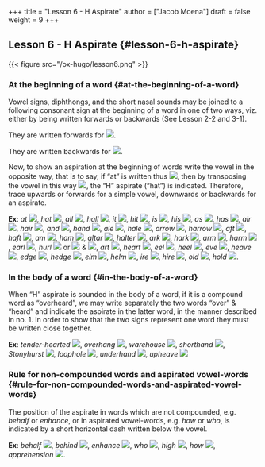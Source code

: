 +++
title = "Lesson 6 - H Aspirate"
author = ["Jacob Moena"]
draft = false
weight = 9
+++

## Lesson 6 - H Aspirate {#lesson-6-h-aspirate}

{{< figure src="/ox-hugo/lesson6.png" >}}


### At the beginning of a word {#at-the-beginning-of-a-word}

Vowel signs, diphthongs, and the short nasal sounds may be joined to a following consonant sign at the beginning of a word in one of two ways, viz. either by being written forwards or backwards (See Lesson 2-2 and 3-1).

They are written forwards for ![](/ox-hugo/fig6-1.png).

They are written backwards for ![](/ox-hugo/fig6-2.png).

Now, to show an aspiration at the beginning of words write the vowel in the opposite way, that is to say, if “at” is written thus ![](/ox-hugo/fig6-3.png), then by transposing the vowel in this way ![](/ox-hugo/fig6-4.png), the “H” aspirate (“hat”) is indicated. Therefore, trace upwards or forwards for a simple vowel, downwards or backwards for an aspirate.

**Ex**: _at_ ![](/ox-hugo/fig6-5.png), _hat_ ![](/ox-hugo/fig6-6.png), _all_ ![](/ox-hugo/fig6-7.png), _hall_ ![](/ox-hugo/fig6-8.png), _it_ ![](/ox-hugo/fig6-9.png), _hit_ ![](/ox-hugo/fig6-10.png), _is_ ![](/ox-hugo/fig6-11.png), _his_ ![](/ox-hugo/fig6-12.png), _as_ ![](/ox-hugo/fig6-13.png), _has_ ![](/ox-hugo/fig6-14.png), _air_ ![](/ox-hugo/fig6-15.png), _hair_ ![](/ox-hugo/fig6-16.png), _and_ ![](/ox-hugo/fig6-17.png), _hand_ ![](/ox-hugo/fig6-18.png), _ale_ ![](/ox-hugo/fig6-19.png), _hale_ ![](/ox-hugo/fig6-20.png), _arrow_ ![](/ox-hugo/fig6-21.png), _harrow_ ![](/ox-hugo/fig6-22.png), _aft_ ![](/ox-hugo/fig6-23.png), _haft_ ![](/ox-hugo/fig6-24.png), _am_ ![](/ox-hugo/fig6-25.png), _ham_ ![](/ox-hugo/fig6-26.png), _altar_ ![](/ox-hugo/fig6-27.png), _halter_ ![](/ox-hugo/fig6-28.png), _ark_ ![](/ox-hugo/fig6-29.png), _hark_ ![](/ox-hugo/fig6-30.png), _arm_ ![](/ox-hugo/fig6-31.png), _harm_ ![](/ox-hugo/fig6-32.png), _earl_ ![](/ox-hugo/fig6-33.png), _hurl_ ![](/ox-hugo/fig6-34.png) or ![](/ox-hugo/fig6-35.png) &amp; ![](/ox-hugo/fig6-36.png), _art_ ![](/ox-hugo/fig6-37.png), _heart_ ![](/ox-hugo/fig6-38.png), _eel_ ![](/ox-hugo/fig6-39.png), _heel_ ![](/ox-hugo/fig6-40.png), _eve_ ![](/ox-hugo/fig6-41.png), _heave_ ![](/ox-hugo/fig6-42.png), _edge_ ![](/ox-hugo/fig6-43.png), _hedge_ ![](/ox-hugo/fig6-44.png), _elm_ ![](/ox-hugo/fig6-45.png), _helm_ ![](/ox-hugo/fig6-46.png), _ire_ ![](/ox-hugo/fig6-47.png), _hire_ ![](/ox-hugo/fig6-48.png), _old_ ![](/ox-hugo/fig6-49.png), _hold_ ![](/ox-hugo/fig6-50.png).


### In the body of a word {#in-the-body-of-a-word}

When “H” aspirate is sounded in the body of a word, if it is a compound word as “overheard”, we may write separately the two words “over” &amp; “heard” and indicate the aspirate in the latter word, in the manner described in no. 1. In order to show that the two signs represent one word they must be written close together.

**Ex**: _tender-hearted_ ![](/ox-hugo/fig6-51.png), _overhang_ ![](/ox-hugo/fig6-52.png), _warehouse_ ![](/ox-hugo/fig6-53.png), _shorthand_ ![](/ox-hugo/fig6-54.png), _Stonyhurst_ ![](/ox-hugo/fig6-55.png), _loophole_ ![](/ox-hugo/fig6-56.png), _underhand_ ![](/ox-hugo/fig6-57-a.png), _upheave_ ![](/ox-hugo/fig6-57-b.png)


### Rule for non-compounded words and aspirated vowel-words {#rule-for-non-compounded-words-and-aspirated-vowel-words}

The position of the aspirate in words which are not compounded, e.g. _behalf_ or _enhance_, or in aspirated vowel-words, e.g. _how_ or _who_, is indicated by a short horizontal dash written below the vowel.

**Ex**: _behalf_ ![](/ox-hugo/fig6-58.png), _behind_ ![](/ox-hugo/fig6-59.png), _enhance_ ![](/ox-hugo/fig6-60.png), _who_ ![](/ox-hugo/fig6-61.png), _high_ ![](/ox-hugo/fig6-62.png), _how_ ![](/ox-hugo/fig6-63.png), _apprehension_ ![](/ox-hugo/fig6-64.png).
